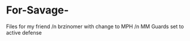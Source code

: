 # For-Savage-
Files for my friend
/n brzinomer with change to MPH
/n MM Guards set to active defense
